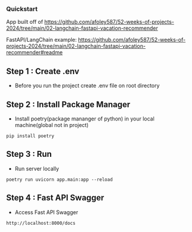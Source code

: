 ### Quickstart

App built off of https://github.com/afoley587/52-weeks-of-projects-2024/tree/main/02-langchain-fastapi-vacation-recommender

FastAPI/LangChain example: https://github.com/afoley587/52-weeks-of-projects-2024/tree/main/02-langchain-fastapi-vacation-recommender#readme

## Step 1 : Create .env
- Before you run the project create .env file on root directory


## Step 2 : Install Package Manager
- Install poetry(package mananger of python) in your local machine(global not in project)
```
pip install poetry
```

## Step 3 : Run 
- Run server locally
```
poetry run uvicorn app.main:app --reload   
```

## Step 4 : Fast API Swagger
- Access Fast API Swagger
```
http://localhost:8000/docs
```
